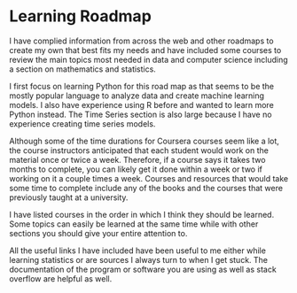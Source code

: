 # Learning Roadmap 

I have complied information from across the web and other roadmaps to create my own that best fits my needs and have included some courses to review the main topics most needed in data and computer science including a section on mathematics and statistics.

I first focus on learning Python for this road map as that seems to be the mostly popular language to analyze data and create machine learning models. I also have experience using R before and wanted to learn more Python instead. The Time Series section is also large because I have no experience creating time series models. 

Although some of the time durations for Coursera courses seem like a lot, the course instructors anticipated that each student would work on the material once or twice a week. Therefore, if a course says it takes two months to complete, you can likely get it done within a week or two if working on it a couple times a week. Courses and resources that would take some time to complete include any of the books and the courses that were previously taught at a university. 

I have listed courses in the order in which I think they should be learned. Some topics can easily be learned at the same time while with other sections you should give your entire attention to. 

All the useful links I have included have been useful to me either while learning statistics or are sources I always turn to when I get stuck. The documentation of the program or software you are using as well as stack overflow are helpful as well.  
